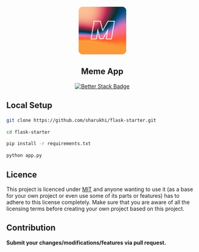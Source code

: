 
<div align="center">
  <p>
      <img style="width: 125px;" src="static/ico.png">
  </p>
  <h2> Meme App </h2>

[![Better Stack Badge](https://uptime.betterstack.com/status-badges/v3/monitor/zohy.svg)](https://uptime.betterstack.com/?utm_source=status_badge)
</div>




## Local Setup

```bash 
git clone https://github.com/sharukhi/flask-starter.git
```
```bash 
cd flask-starter 
```
```bash 
pip install -r requirements.txt
```
```bash 
python app.py
```




## Licence
This project is licenced under [MIT](https://github.com/Sharukhi/meme-app/blob/main/LICENSE) and anyone wanting to use it (as a base for your own project or even use some of its parts or features) has to adhere to this license completely. Make sure that you are aware of all the licensing terms before creating your own project based on this project.


## Contribution


**Submit your changes/modifications/features via pull request.**



